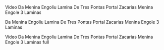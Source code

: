 Video Da Menina Engoliu Lamina De Tres Pontas Portal Zacarias Menina Engole 3 Laminas

Da Menina Engoliu Lamina De Tres Pontas Portal Zacarias Menina Engole 3 Laminas

Video Da Menina Engoliu Lamina De Tres Pontas Portal Zacarias Menina Engole 3 Laminas full

